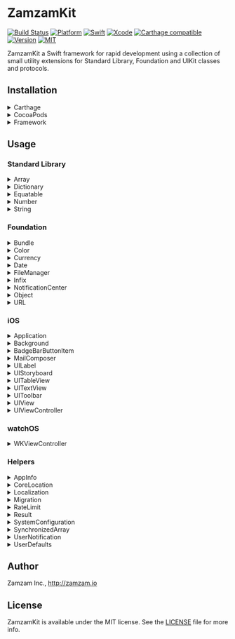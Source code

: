 # ZamzamKit

[![Build Status](https://api.travis-ci.org/ZamzamInc/ZamzamKit.svg?branch=master)](https://travis-ci.org/ZamzamInc/ZamzamKit)
[![Platform](https://img.shields.io/cocoapods/p/ZamzamKit.svg?style=flat)](https://github.com/ZamzamInc/ZamzamKit)
[![Swift](https://img.shields.io/badge/Swift-4.2-orange.svg)](https://swift.org)
[![Xcode](https://img.shields.io/badge/Xcode-10.1-blue.svg)](https://developer.apple.com/xcode)
[![Carthage compatible](https://img.shields.io/badge/Carthage-Compatible-brightgreen.svg?style=flat)](https://github.com/Carthage/Carthage)
[![Version](https://img.shields.io/cocoapods/v/ZamzamKit.svg?style=flat)](http://cocoapods.org/pods/ZamzamKit)
[![MIT](https://img.shields.io/badge/License-MIT-red.svg)](https://opensource.org/licenses/MIT)

ZamzamKit a Swift framework for rapid development using a collection of small utility extensions for Standard Library, Foundation and UIKit classes and protocols.

## Installation

<details>
<summary>Carthage</summary>

Add `github "ZamzamInc/ZamzamKit"` to your `Cartfile`.
</details>

<details>
<summary>CocoaPods</summary>

Add `pod "ZamzamKit"` to your `Podfile`.
</details>

<details>
<summary>Framework</summary>

1. Download the latest release of `ZamzamKit` and extract the zip.
2. Go to your Xcode project’s "General" settings. Drag ZamzamKit.framework and ZamzamKit.framework from the appropriate Swift-versioned directory for your project in `ios/`, `tvos/` or `watchos/` directory to the "Embedded Binaries" section. Make sure "Copy items if needed" is selected (except if using on multiple platforms in your project) and click Finish.
3. In your unit test target's "Build Settings", add the parent path to ZamzamKit.framework in the "Framework Search Paths" section.
</details>

## Usage

### Standard Library

<details>
<summary>Array</summary>

> Safely retrieve an element at the given index if it exists:
```swift
// Before
if let items = tabBarController.tabBar.items, items.count > 4 {
    items[3].selectedImage = UIImage("my-image")
}
```
```swift
// After
tabBarController.tabBar.items?.get(3)?.selectedImage = UIImage("my-image")

[1, 3, 5, 7, 9].get(1) -> Optional(3)
[1, 3, 5, 7, 9].get(12) -> nil
```

> Get distinct elements from an array:
```swift
[1, 1, 3, 3, 5, 5, 7, 9, 9].distinct -> [1, 3, 5, 7, 9]
```

> Remove an element from an array by the value:
```swift
var array = ["a", "b", "c", "d", "e"]
array.remove("c")
array -> ["a", "b", "d", "e"]
```

> Easily get the array version of an array slice:
```swift
["a", "b", "c", "d", "e"].prefix(3).array
```
</details>

<details>
<summary>Dictionary</summary>

> Remove all values equal to nil:
```swift
var value: [String: Any?] = [
    "abc": 123,
    "efd": "xyz",
    "ghi": nil,
    "lmm": true,
    "qrs": nil,
    "tuv": 987
]

value.removeAllNils()

value.count -> 4
value.keys.contains("abc") -> true
value.keys.contains("ghi") -> false
value.keys.contains("qrs") -> false
```
</details>

<details>
<summary>Equatable</summary>

> Determine if a value is contained within the array of values:
```swift
"b".within(["a", "b", "c"]) -> true

let status: OrderStatus = .cancelled
status.within([.requeseted, .accepted, .inProgress]) -> false
```
</details>

<details>
<summary>Number</summary>

> Round doubles, floats, or any floating-point type:
```swift
123.12312421.rounded(toPlaces: 3) -> 123.123
Double.pi.rounded(toPlaces: 2) -> 3.14
```
</details>

<details>
<summary>String</summary>

> Create a new random string of given length:
```swift
String(random: 10) -> "zXWG4hSgL9"
String(random: 4, prefix: "PIN-") -> "PIN-uSjm"
```

> Safely use subscript indexes and ranges on strings:
```swift
let value = "Abcdef123456"
value[3] -> "d"
value[3..<6] -> "def"
value[3...6] -> "def1"
value[3...] -> "def123456"
value[3...99] -> nil
value[99] -> nil
```

> Validate string against common formats:
```swift
"test@example.com".isEmail -> true
"123456789".isNumber -> true
"zamzam".isAlpha -> true
"zamzam123".isAlphaNumeric -> true
```

> Remove spaces or new lines from both ends:
```swift
" Abcdef123456 \n\r  ".trimmed -> "Abcdef123456"
```

> Truncate to a given number of characters:
```swift
"Abcdef123456".truncated(3) -> "Abc..."
"Abcdef123456".truncated(6, trailing: "***") -> "Abcdef***"
```

> Determine if a given value is contained:
```swift
"1234567890".contains("567") -> true
"abc123xyz".contains("ghi") -> false
```

> Injects a separator every nth characters:
```swift
"1234567890".separate(every: 2, with: "-") -> "12-34-56-78-90"
```

> Match using a regular expression pattern:
```swift
"1234567890".match(regex: "^[0-9]+?$") -> true
"abc123xyz".match(regex: "^[A-Za-z]+$") -> false
```

> Replace occurrences of a regular expression pattern:
```swift
"aa1bb22cc3d888d4ee5".replacing(regex: "\\d", with: "*") -> "aa*bb**cc*d***d*ee*"
```

> Remove HTML for plain text:
```swift
"<p>This is <em>web</em> content with a <a href=\"http://example.com\">link</a>.</p>".htmlStripped -> "This is web content with a link."
```

> Encoders and decoders:
```swift
value.urlEncoded
value.urlDecoded
value.htmlDecoded
value.base64Encoded
value.base64Decoded
value.base64URLEncoded
```

> Easily get the string version of substring:
```swift
"hello world".prefix(5).string
```

> Determine if an optional string is `nil` or has no characters
```swift
var value: String? = "test 123"
value.isNilOrEmpty
```

> Convert sequences and dictionaries to a JSON string:
```swift
// Before
guard let data = self as? [[String: Any]],
    let stringData = try? JSONSerialization.data(withJSONObject: data, options: []) else {
        return nil
}
    
let json = String(data: stringData, encoding: .utf8) as? String
```
```swift
// After
let json = mySequence.jsonString
let json = myDictionary.jsonString
```
</details>

### Foundation

<details>
<summary>Bundle</summary>

> Get the contents of a file within any bundle:
```swift
Bundle.main.string(file: "Test.txt") -> "This is a test. Abc 123.\n"
```

> Get the contents of a property list file within any bundle:
```swift
let values = Bundle.main.string(plist: "Settings.plist")
values["MyString1"] as? String -> "My string value 1."
values["MyNumber1"] as? Int -> 123
values["MyBool1"] as? Bool -> false
values["MyDate1"] as? Date -> 2018-11-21 15:40:03 +0000
```
</details>

<details>
<summary>Color</summary>

> Additional color initializers:
```swift
UIColor(hex: 0x990000)
UIColor(hex: 0x4286F4)
UIColor(rgb: (66, 134, 244))
```
</details>

<details>
<summary>Currency</summary>

> A formatter that converts between numeric values and their textual currency representations:
```swift
let formatter = CurrencyFormatter()
formatter.string(fromAmount: 123456789.987) -> "$123,456,789.99"

let formatter2 = CurrencyFormatter(for: Locale(identifier: "fr-FR"))
formatter2.string(fromCents: 123456789) -> "1 234 567,89 €"
```
</details>

<details>
<summary>Date</summary>

> Determine if a date is in the past or future:
```swift
Date(timeIntervalSinceNow: -100).isPast -> true
Date(timeIntervalSinceNow: 100).isPast -> false

Date(timeIntervalSinceNow: 100).isFuture -> true
Date(timeIntervalSinceNow: -100).isFuture -> false
```

> Determine if a date is today, yesterday, or tomorrow:
```swift
Date().isToday -> true
Date(timeIntervalSinceNow: -90_000).isYesterday -> true
Date(timeIntervalSinceNow: 90_000).isTomorrow -> true
```

> Determine if a date is within a weekday or weekend period:
```swift
Date().isWeekday -> false
Date().isWeekend -> true
```

> Get the beginning or end of the day:
```swift
Date().startOfDay -> "2018/11/21 00:00:00"
Date().endOfDay -> "2018/11/21 23:59:59"
```

> Get the beginning or end of the month:
```swift
Date().startOfMonth -> "2018/11/01 00:00:00"
Date().endOfMonth -> "2018/11/30 23:59:59"
```

> Determine if a date is between two other dates:
```swift
let date = Date()
let date1 = Date(timeIntervalSinceNow: 1000)
let date2 = Date(timeIntervalSinceNow: -1000)

date.isBetween(date1, date2) -> true
```

> Determine if a date is beyond a specified time window:
```swift
let date = Date(fromString: "2018/03/22 09:40")
let fromDate = Date(fromString: "2018/03/22 09:30")

date.isBeyond(fromDate, bySeconds: 300) -> true
date.isBeyond(fromDate, bySeconds: 1200) -> false
```

> Create a date from a string:
```swift
Date(fromString: "2018/11/01 18:15")
Date(fromString: "1440/03/01 18:31", calendar: Calendar(identifier: .islamic))
```

> Format a date to a string:
```swift
Date().string(format: "MMM d, h:mm a") -> "Jan 3, 8:43 PM"
Date().string(style: .full, calendar: Calendar(identifier: .hebrew)) -> "Friday, 1 Kislev 5779"
```

> Format a time interval to display as a timer.
```swift
let date = Date(fromString: "2016/03/22 09:45")
let fromDate = Date(fromString: "2016/03/22 09:40")

date.timerString(from: fromDate)

// Prints "00:05:00"
```

> Get the decimal representation of the time:
```swift
Date(fromString: "2018/10/23 18:15").timeToDecimal -> 18.25
```

> Increment years, months, days, hours, or minutes:
```swift
let date = Date()
date + .years(1)
date + .months(2)
date - .days(4)
date - .hours(6)
date + .minutes(12)
date + .days(5, Calendar(identifier: .chinese))
```

> Convert between time interval units:
```swift
let diff = date.timeIntervalSince(date2) -> 172,800 seconds
diff.minutes -> 2,800 minutes
diff.hours -> 48 hours
diff.days -> 2 days
```

> Time zone context and offset:
```swift
let timeZone = TimeZone(identifier: "Europe/Paris")
timeZone?.isCurrent -> false
timeZone?.offsetFromCurrent -> -21600
```

> Normalize date calculations and data storage using `UTC` and `POSIX`:
```swift
let calendar: Calendar = .posix
let locale: Locale = .posix
```
</details>

<details>
<summary>FileManager</summary>

> Get URL or file system path for a file:
```swift
FileManager.default.url(of: fileName, from: .documentDirectory)
FileManager.default.path(of: fileName, from: .cachesDirectory)
```

> Get URL or file system paths of files within a directory:
```swift
FileManager.default.urls(from: .documentDirectory)
FileManager.default.paths(from: .downloadsDirectory)
```

> Retrieve a file remotely and persist to local disk:
```swift
FileManager.default.download(from: "http://example.com/test.pdf") { url, response, error in
    // The `url` parameter represents location on local disk where remote file was downloaded.
}
```
</details>

<details>
<summary>Infix</summary>

> Assign a value if not nil:
```swift
var test: Int? = 123
var value: Int? = nil

test ?= value
// test == 123

value = 456
test ?= value
// test == 456
```
</details>

<details>
<summary>NotificationCenter</summary>

> Shorthand to post and observer functions:
```swift
let notificationCenter: NotificationCenter = .default

// Before
notificationCenter.post(name: .MyCustomNotificationKey, object: nil, userInfo: nil)
notificationCenter.addObserver(self, selector: #selector(willEnterForeground), name: UIApplication.willEnterForegroundNotification, object: nil)
notificationCenter.removeObserver(self, name: UIApplication.willEnterForegroundNotification, object: nil)

// After
notificationCenter.post(name: .MyCustomNotificationKey)
notificationCenter.addObserver(for: UIApplication.willEnterForegroundNotification, selector: #selector(willEnterForeground), from: self)
notificationCenter.removeObserver(for: UIApplication.willEnterForegroundNotification, from: self)
```
</details>

<details>
<summary>Object</summary>

> Set properties with closures just after initializing:
```swift
let paragraph = NSMutableParagraphStyle().with {
    $0.alignment = .center
    $0.lineSpacing = 8
}

let label = UILabel().with {
    $0.textAlignment = .center
    $0.textColor = UIColor.black
    $0.text = "Hello, World!"
}
```
</details>

<details>
<summary>URL</summary>

> Append or remove query string parameters:
```swift
let url = URL(string: "https://example.com?abc=123&lmn=tuv&xyz=987")

url?.appendingQueryItem("def", value: "456") -> "https://example.com?abc=123&lmn=tuv&xyz=987&def=456"
url?.appendingQueryItem("xyz", value: "999") -> "https://example.com?abc=123&lmn=tuv&xyz=999"

url?.appendingQueryItems([
    "def": "456",
    "jkl": "777",
    "abc": "333",
    "lmn": nil
]) -> "https://example.com?xyz=987&def=456&abc=333&jkl=777"

url?.removeQueryItem("xyz") -> "https://example.com?abc=123&lmn=tuv"
```
</details>

### iOS

<details>
<summary>Application</summary>

> Split up `AppDelegate` into [pluggable modules](http://basememara.com/pluggable-appdelegate-services/):
```swift
// Subclass to pass lifecycle events to loaded modules
@UIApplicationMain
class AppDelegate: ApplicationModuleDelegate {

    override func modules() -> [ApplicationModule] {
        return [
            LoggerApplicationModule(),
            NotificationApplicationModule()
        ]
    }
}
```
```swift
// Each application module has access to the AppDelegate lifecycle events
final class LoggerApplicationModule: ApplicationModule {
    private let log = Logger()
 
    func application(_ application: UIApplication, willFinishLaunchingWithOptions launchOptions: [UIApplicationLaunchOptionsKey: Any]?) -> Bool {
        log.config(for: application)
        return true
    }
    
    func application(_ application: UIApplication, didFinishLaunchingWithOptions launchOptions: [UIApplicationLaunchOptionsKey : Any]?) -> Bool {
        log.info("App did finish launching.")
        return true
    }
    
    func applicationDidReceiveMemoryWarning(_ application: UIApplication) {
        log.warn("App did receive memory warning.")
    }
    
    func applicationWillTerminate(_ application: UIApplication) {
        log.warn("App will terminate.")
    }
}
```

The pluggable module technique also works for `UIViewController`:
```swift
// Subclass to pass lifecycle events to loaded modules
class ViewController: ControllerModuleDelegate {

    override func modules() -> [ControllerModule] {
        return [
            ChatControllerModule(),
            OrderControllerService()
        ]
    }
}
```
```swift
// Each controller module has access to the UIViewController lifecycle events
final class ChatControllerModule: ControllerModule {
    private let chatWorker = ChatWorker()

    func viewDidLoad(_ controller: UIViewController) {
        chatWorker.config()
    }
}

extension ChatControllerService {

    func viewWillAppear(_ controller: UIViewController) {
        chatWorker.subscribe()
    }

    func viewWillDisappear(_ controller: UIViewController) {
        chatWorker.unsubscribe()
    }
}
```
</details>

<details>
<summary>Background</summary>

> Easily execute a [long-running background task](https://developer.apple.com/documentation/uikit/uiapplication/1623031-beginbackgroundtask):
```swift
BackgroundTask.run(for: application) { task in
    // Perform finite-length task...
    task.end()
}
```
</details>

<details>
<summary>BadgeBarButtonItem</summary>

> A bar button item with a badge value:
```swift
navigationItem.rightBarButtonItems = [
    BadgeBarButtonItem(
        button: UIButton(type: .contactAdd),
        badgeText: "123",
        target: self,
        action: #selector(test)
    )
]

navigationItem.leftBarButtonItems = [
    BadgeBarButtonItem(
        button: UIButton(type: .detailDisclosure),
        badgeText: SCNetworkReachability.isOnline ? "On" : "Off",
        target: self,
        action: #selector(test)
    ).with {
        $0.badgeFontColor = SCNetworkReachability.isOnline ? .black : .white
        $0.badgeBackgroundColor = SCNetworkReachability.isOnline ? .green : .red
    }
]
```
</details>

<details>
<summary>MailComposer</summary>

> Compose an email with optional subject, body, or attachment:
```swift
// Before
extension MyViewController: MFMailComposeViewControllerDelegate {

    func sendEmail() {
        guard MFMailComposeViewController.canSendMail() else {
            return present(alert: "Could Not Send Email", message: "Your device could not send e-mail.")
        }

        let mail = MFMailComposeViewController()
        mail.mailComposeDelegate = self
        mail.setToRecipients(["test@example.com"])

        present(mail, animated: true)
    }

    func mailComposeController(_ controller: MFMailComposeViewController, didFinishWith result: MFMailComposeResult, error: Error?) {
        controller.dismiss(animated: true)
    }
}
```

```swift
// After
class MyViewController: UIViewController {
    private let mailComposer = MailComposer()

    func sendEmail() {
        guard let controller = mailComposer.makeViewController(email: "test@example.com") else {
            return present(alert: "Could Not Send Email", message: "Your device could not send e-mail.")
        }

        present(controller, animated: true)
    }
```
</details>

<details>
<summary>UILabel</summary>

> Enable data detectors like in `UITextView`:
```swift
// Before
let label = UITextView()
label.isEditable = false
label.isScrollEnabled = false
label.textContainer.lineFragmentPadding = 0
label.textContainerInset = .zero
label.backgroundColor = .clear
label.dataDetectorTypes = [.phoneNumber, .link, .address, .calendarEvent]
```
```swift
// After
let label = UILabelView(
    dataDetectorTypes: [.phoneNumber, .link, .address, .calendarEvent]
)
```
</details>

<details>
<summary>UIStoryboard</summary>

> Instantiate a view controller using convention of storyboard identifier matching class name:
```swift
let storyboard = UIStoryboard("Main")
let controller: MyViewController = storyboard.instantiateViewController()
```
</details>

<details>
<summary>UITableView</summary>

> Register cells in strongly-typed manner:
```swift
tableView.register(nib: TransactionViewCell.self)
```

> Get reusable cells through subscript:
```swift
// Before
let cell = tableView.dequeueReusableCellWithIdentifier("Cell", forIndexPath: indexPath) as? TransactionViewCell 
```
```swift
// After
let cell: TransactionViewCell = tableView[indexPath]
```

> Scroll to top or bottom:
```swift
tableView.scrollToTop()
tableView.scrollToBottom()
```

> Set selection color of cell:
```swift
// Before
let backgroundView = UIView()
backgroundView.backgroundColor = .lightGray
cell.selectedBackgroundView = backgroundView
```
```swift
// After
cell.selectionColor = .lightGray
```

> Strong-typed cell identifiers for static tables:
```swift
class ViewController: UITableViewController {
    
}

extension ViewController: CellIdentifiable {
    
    // Each table view cell must have an identifier set that matches a case
    enum CellIdentifier: String {
        case about
        case subscribe
        case feedback
        case tutorial
    }
}

extension ViewController {
    
    override func tableView(_ tableView: UITableView, didSelectRowAt indexPath: IndexPath) {
        tableView.deselectRow(at: indexPath, animated: true)
        
        guard let cell = tableView.cellForRow(at: indexPath),
            let identifier = CellIdentifier(from: cell) else {
                return
        }
        
        // Easily reference the associated cell
        switch identifier {
        case .about:
            router.showAbout()
        case .subscribe:
            router.showSubscribe()
        case .feedback:
            router.sendFeedback(
                subject: .localizedFormat(.emailFeedbackSubject, constants.appDisplayName!)
            )
        case .tutorial:
            router.startTutorial()
        }
    }
}
```
</details>

<details>
<summary>UITextView</summary>

> A placeholder like in `UITextField`:
```swift
let textView = PlaceholderTextView()
textView.placeholder = "Enter a message..."
```
</details>

<details>
<summary>UIToolbar</summary>

> Create a toolbar that toggles to next field or dismisses keyboard:
```swift
class ViewController: UIViewController {

    private lazy var inputToolbar: UIToolbar = .makeInputDoneToolbar(
        target: self,
        action: #selector(endEditing)
    )
    
    @IBAction func textFieldDidBeginEditing(_ sender: UITextField) {
        sender.inputAccessoryView = inputToolbar
    }
}
```
</details>

<details>
<summary>UIView</summary>

> Sometimes `isHidden` can be unintuitive:
```swift
myView.isVisible = isAuthorized && role.within[.admin, .author]
```

> Adjust border, corners, and shadows conveniently:
```swift
myView.borderColor = .red
myView.borderWidth = 1
myView.cornerRadius = 3
myView.addShadow()
```

> Animate visibility:
```swift
myView.fadeIn()
myView.fadeOut()
```

> Add activity indicator to center of view:
```swift
let activityIndicator = myView.makeActivityIndicator()
activityIndicator.startAnimating()
```

> Create instance from `XIB`:
```swift
let control = MyView.loadNIB()
control.isAwesome = true
addSubview(control)
```
</details>

<details>
<summary>UIViewController</summary>

> Display an alert to the user:
```swift
// Before
let alert = UIAlertController(title: "My Title", message: "This is my message.", preferredStyle: .alert)
        alert.addAction(UIAlertAction(title: "OK", style: .default) { alert in
    print("OK tapped")
}
presentViewController(alert, animated: true, completion: nil)
```
```swift
// After
present(alert: "My Title", message: "This is my message.") {
    print("OK tapped")
}
```

> Display a Safari web page to the user:
```swift
// Before
let safariController = SFSafariViewController(URL: URL(string: "https://apple.com")!)
safariController.modalPresentationStyle = .overFullScreen
presentViewController(safariController, animated: true, completion: nil)
```
```swift
// After
present(safari: "https://apple.com")
show(safari: "https://apple.com")
```

> Display an action sheet to the user:
```swift
present(
    actionSheet: "Test Action Sheet",
    message: "Choose your action",
    popoverFrom: sender,
    additionalActions: [
        UIAlertAction(title: "Action 1") { },
        UIAlertAction(title: "Action 2") { },
        UIAlertAction(title: "Action 3") { }
    ],
    includeCancelAction: true
)
```

> Display a share activity with Safari added:
```swift
let safariActivity = UIActivity.make(
    title: .localized(.openInSafari),
    imageName: "safari-share",
    imageBundle: .zamzamKit,
    handler: {
        guard SCNetworkReachability.isOnline else {
            return self.present(alert: "Device must be online to view within the browser.")
        }
        
        UIApplication.shared.open(link)
    }
)

present(
    activities: ["Test Title", link],
    popoverFrom: sender,
    applicationActivities: [safariActivity]
)
```
</details>

### watchOS

<details>
<summary>WKViewController</summary>

> Display an alert to the user:
```swift
present(alert: "Test Alert")
```
</details>

### Helpers

<details>
<summary>AppInfo</summary>

> Get details of the current app:
```swift
struct SomeStruct: AppInfo {

}

let someStruct = SomeStruct()

someStruct.appDisplayName -> "Zamzam App"
someStruct.appBundleID -> "io.zamzam.app"
someStruct.appVersion -> "1.0.0"
someStruct.appBuild -> "23"
someStruct.isInTestFlight -> false
someStruct.isRunningOnSimulator -> false
```
</details>

<details>
<summary>CoreLocation</summary>

> Determine if location services is enabled and authorized for always or when in use:
```swift
CLLocationManager.isAuthorized -> bool
```

> Get the location details for coordinates:
```swift
CLLocation(latitude: 43.6532, longitude: -79.3832).geocoder { meta in
    print(meta.locality)
    print(meta.country)
    print(meta.countryCode)
    print(meta.timezone)
    print(meta.administrativeArea)
}
```

> Get the closest or farthest location from a list of coordinates:
```swift
let coordinates = [
    CLLocationCoordinate2D(latitude: 43.6532, longitude: -79.3832),
    CLLocationCoordinate2D(latitude: 59.9094, longitude: 10.7349),
    CLLocationCoordinate2D(latitude: 35.7750, longitude: -78.6336),
    CLLocationCoordinate2D(latitude: 33.720817, longitude: 73.090032)
]

coordinates.closest(to: homeCoordinate)
coordinates.farthest(from: homeCoordinate)
```

> Approximate comparison of coordinates rounded to 3 decimal places (about 100 meters):
```swift
let coordinate1 = CLLocationCoordinate2D(latitude: 43.6532, longitude: -79.3832)
let coordinate2 = CLLocationCoordinate2D(latitude: 43.6531, longitude: -79.3834)
let coordinate3 = CLLocationCoordinate2D(latitude: 43.6522, longitude: -79.3822)

coordinate1 ~~ coordinate2 -> true
coordinate1 ~~ coordinate3 -> false
```

> Location worker that offers easy authorization and observable closures ([read more](http://basememara.com/swifty-locations-observables/)):
```swift
class LocationViewController: UIViewController {

    @IBOutlet weak var outputLabel: UILabel!
    
    var locationsWorker: LocationsWorkerType = LocationsWorker(
        desiredAccuracy: kCLLocationAccuracyThreeKilometers,
        distanceFilter: 1000
    )
    
    override func viewDidAppear(_ animated: Bool) {
        super.viewDidAppear(animated)
        
        locationsWorker.addObserver(locationObserver)
        locationsWorker.addObserver(headingObserver)
        
        locationsWorker.requestAuthorization(
            for: .whenInUse,
            startUpdatingLocation: true,
            completion: { granted in
                guard granted else { return }
                self.locationsWorker.startUpdatingHeading()
            }
        )
    }
    
    override func viewWillDisappear(_ animated: Bool) {
        super.viewWillDisappear(animated)
        locationsWorker.removeObservers()
    }
    
    deinit {
        locationsWorker.removeObservers()
    }
}

extension LocationViewController {
    
    var locationObserver: Observer<LocationsWorker.LocationHandler> {
        return Observer { [weak self] in
            self?.outputLabel.text = $0.description
        }
    }
    
    var headingObserver: Observer<LocationsWorker.HeadingHandler> {
        return Observer {
            print($0.description)
        }
    }
}
```
</details>

<details>
<summary>Localization</summary>

> Strongly-typed localizable keys that's also `XLIFF` export friendly ([read more](http://basememara.com/swifty-localization-xcode-support/)):
```swift
// First define localization keys
extension Localizable {
    static let ok = Localizable(NSLocalizedString("ok.dialog", comment: "OK text for dialogs"))
    static let cancel = Localizable(NSLocalizedString("cancel.dialog", comment: "Cancel text for dialogs"))
    static let next = Localizable(NSLocalizedString("next.dialog", comment: "Next text for dialogs"))
}

// Then use strongly-typed localization keys
myLabel1.text = .localized(.ok)
myLabel2.text = .localized(.cancel)
myLabel3.text = .localized(.next)
```
</details>

<details>
<summary>Migration</summary>

> Manages blocks of code that only need to run once on version updates in apps:
```swift
@UIApplicationMain
class AppDelegate: UIResponder, UIApplicationDelegate {

    var window: UIWindow?
    let migration = Migration()

    func application(_ application: UIApplication, didFinishLaunchingWithOptions launchOptions: [UIApplication.LaunchOptionsKey : Any]? = nil) -> Bool {
        migration
            .performUpdate {
                print("Migrate update occurred.")
            }
            .perform(forVersion: "1.0") {
                print("Migrate to 1.0 occurred.")
            }
            .perform(forVersion: "1.0", withBuild: "1") {
                print("Migrate to 1.0 (1) occurred.")
            }
            .perform(forVersion: "1.0", withBuild: "2") {
                print("Migrate to 1.0 (2) occurred.")
            }
            
        return true
    }
}
```
</details>

<details>
<summary>RateLimit</summary>

> A throttler that will ignore work items until the time limit for the preceding call is over:
```swift
let limiter = Throttler(limit: 5)
var value = 0

limiter.execute {
    value += 1
}

limiter.execute {
    value += 1
}

limiter.execute {
    value += 1
}

sleep(5)

limiter.execute {
    value += 1
}

// value == 2
```

> A debouncer that will delay work items until time limit for the preceding call is over:
```swift
let limiter = Debouncer(limit: 5)
var value = ""

func sendToServer() {
    limiter.execute {
        // Sends to server after no typing for 5 seconds
        // instead of once per character, so:
        value == "hello" -> true
    }
}

value.append("h")
sendToServer()

value.append("e")
sendToServer()

value.append("l")
sendToServer()

value.append("l")
sendToServer()

value.append("o")
sendToServer()
```
</details>

<details>
<summary>Result</summary>

> Used to represent whether an asynchronous request was successful or encountered an error:
```swift
// Declare the function with a completion handler of `Result` type
func fetch(id: Int, completion: @escaping (Result<Author, ZamzamError>) -> Void) {
    guard id > 0 else {
        completion(.failure(.nonExistent))
        return
    }

    DispatchQueue.global().async {
        completion(.success(Author(...)))
    }
}

// Call the asynchronous function and determine the response
fetch(id: 123) {
    guard let value = $0.value, $0.isSuccess else {
        print("An error occurred: \($0.error ?? .general)")
        return
    }

    print(value)
}
```
</details>

<details>
<summary>SystemConfiguration</summary>

> Determine if the device is connected to a network:
```swift
import SystemConfiguration

SCNetworkReachability.isOnline
```
</details>

<details>
<summary>SynchronizedArray</summary>

> A thread-safe array that allows concurrent reads and exclusive writes ([read more](http://basememara.com/creating-thread-safe-arrays-in-swift/)):
```swift
var array = SynchronizedArray<Int>()

DispatchQueue.concurrentPerform(iterations: 1000) { index in
    array.append(index)
}
```
</details>

<details>
<summary>UserNotification</summary>

> Registers the local and remote notifications with the categories and actions it supports:
```swift
UNUserNotificationCenter.current().register(
    delegate: self,
    categories: [
        "order": [
            UNNotificationAction(
                identifier: "confirmAction",
                title: "Confirm",
                options: [.foreground]
            )
        ],
        "chat": [
            UNTextInputNotificationAction(
                identifier: "replyAction",
                title: "Reply",
                options: [],
                textInputButtonTitle: "Send",
                textInputPlaceholder: "Type your message"
            )
        ],
        "offer": nil
    ],
    authorizations: [.alert, .badge, .sound],
    completion: { granted in
        granted
            ? log(debug: "Authorization for notification succeeded.")
            : log(warn: "Authorization for notification not given.")
    }
)
```

> Get a list of all pending or delivered user notifications:
```swift
UNUserNotificationCenter.current().getNotificationRequests { notifications in
    notifications.forEach {
        print($0.identifier)
    }
}
```

> Find the pending or delivered notification request by identifier:
```swift
UNUserNotificationCenter.current().get(withIdentifier: "abc123") {
    print($0?.identifier)
}

UNUserNotificationCenter.current().get(withIdentifiers: ["abc123", "xyz789"]) {
    $0.forEach {
        print($0.identifier)
    }
}
```

> Determine if the pending or delivered notification request exists:
```swift
UNUserNotificationCenter.current().exists(withIdentifier: "abc123") {
    print("Does notification exist: \($0)")
}
```

> Schedules local notifications for delivery:
```swift
UNUserNotificationCenter.current().add(
    body: "This is the body for time interval",
    timeInterval: 5
)

UNUserNotificationCenter.current().add(
    body: "This is the body for time interval",
    title: "This is the snooze title",
    timeInterval: 60,
    identifier: "abc123-main"
)

UNUserNotificationCenter.current().add(
    body: "This is the body for time interval",
    title: "This is the misc1 title",
    timeInterval: 60,
    identifier: "abc123-misc1",
    category: "misc1Category"
)

UNUserNotificationCenter.current().add(
    body: "This is the body for time interval",
    title: "This is the misc2 title",
    timeInterval: 60,
    identifier: "abc123-misc2",
    category: "misc2Category",
    userInfo: [
        "id": post.id,
        "link": post.link,
        "mediaURL": mediaURL
    ],
    completion: { error in
        guard error == nil else { return }
        // Added successfully
    }
)

UNUserNotificationCenter.current().add(
    date: Date(timeIntervalSinceNow: 5),
    body: "This is the body for date",
    repeats: .minute,
    identifier: "abc123-repeat"
)
```

> Get a remote image from the web and convert to a user notification attachment:
```swift
UNNotificationAttachment.download(from: urlString) {
    guard $0.isSuccess, let attachment = $0.value else {
        return log(error: "Could not download the remote resource (\(urlString)): \($0.error.debugDescription).")
    }

    UNUserNotificationCenter.current().add(
        body: "This is the body",
        attachments: [attachment]
    )
}
```

> Remove pending or delivered notification requests by identifiers, categories, or all:
```swift
UNUserNotificationCenter.current().remove(withIdentifier: "abc123")
UNUserNotificationCenter.current().remove(withIdentifiers: ["abc123", "xyz789"])
UNUserNotificationCenter.current().remove(withCategory: "chat") { /* Done */ }
UNUserNotificationCenter.current().remove(withCategories: ["order", "chat"]) { /* Done */ }
UNUserNotificationCenter.current().removeAll()
```
</details>

<details>
<summary>UserDefaults</summary>

> Strongly-typed UserDefault keys:
```swift
// First define keys
extension UserDefaults.Keys {
    static let testString = UserDefaults.Key<String?>("testString")
    static let testInt = UserDefaults.Key<Int?>("testInt")
    static let testBool = UserDefaults.Key<Bool?>("testBool")
    static let testArray = UserDefaults.Key<[Int]?>("testArray")
}

// Then use strongly-typed values
let testString: String? = UserDefaults.standard[.testString]
let testInt: Int? = UserDefaults.standard[.testInt]
let testBool: Bool? = UserDefaults.standard[.testBool]
let testArray: [Int]? = UserDefaults.standard[.testArray]
```
</details>

## Author

Zamzam Inc., http://zamzam.io

## License

ZamzamKit is available under the MIT license. See the [LICENSE](https://github.com/ZamzamInc/ZamzamKit/blob/master/LICENSE) file for more info.
